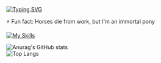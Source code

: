[![Typing SVG](https://readme-typing-svg.demolab.com?font=Fira+Code&weight=700&size=30&duration=3000&pause=150&color=FFB902&background=83838300&multiline=true&repeat=false&random=false&width=800&height=150&lines=Hi+there!%F0%9F%91%8B+;I'm+not+looking+for+anything%2C+just+peace)](https://git.io/typing-svg)
<!--
**VladislavApelgants/VladislavApelgants** is a ✨ _special_ ✨ repository because its `README.md` (this file) appears on your GitHub profile.

Here are some ideas to get you started:

- 🔭 I’m currently working on ...
- 🌱 I’m currently learning ...
- 👯 I’m looking to collaborate on ...
- 🤔 I’m looking for help with ...
- 💬 Ask me about ...
- 📫 How to reach me: ...
- 😄 Pronouns: ...
- ⚡ Fun fact: ...
-->

⚡ Fun fact: Horses die from work, but I'm an immortal pony

[![My Skills](https://skillicons.dev/icons?i=js,ts,html,css,nestjs,mongodb,npm,react,nextjs,emotion,redux,sass,tailwind,docker,express,figma,git,github,jest)](https://skillicons.dev)

![Anurag's GitHub stats](https://github-readme-stats-sigma-fawn.vercel.app/api?username=VladislavApelgants&show_icons=true&theme=midnight-purple) <br>
![Top Langs](https://github-readme-stats-sigma-fawn.vercel.app/api/top-langs/?username=VladislavApelgants&layout=donut&theme=midnight-purple)
